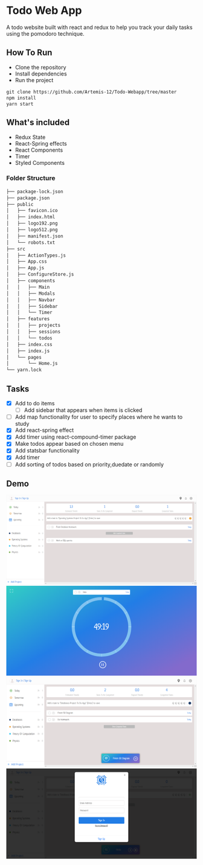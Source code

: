 # Todo Web App

A todo website built with react and redux to help you track your daily tasks using the pomodoro technique.

## How To Run

- Clone the repository
- Install dependencies
- Run the project

```
git clone https://github.com/Artemis-12/Todo-Webapp/tree/master
npm install
yarn start
```

## What's included

- Redux State
- React-Spring effects
- React Components
- Timer
- Styled Components

### Folder Structure

```bash
├── package-lock.json
├── package.json
├── public
│   ├── favicon.ico
│   ├── index.html
│   ├── logo192.png
│   ├── logo512.png
│   ├── manifest.json
│   └── robots.txt
├── src
│   ├── ActionTypes.js
│   ├── App.css
│   ├── App.js
│   ├── ConfigureStore.js
│   ├── components
│   │   ├── Main
│   │   ├── Modals
│   │   ├── Navbar
│   │   ├── Sidebar
│   │   └── Timer
│   ├── features
│   │   ├── projects
│   │   ├── sessions
│   │   └── todos
│   ├── index.css
│   ├── index.js
│   └── pages
│       └── Home.js
└── yarn.lock
```

## Tasks

- [x] Add to do items
  - [ ] Add sidebar that appears when items is clicked
- [ ] Add map functionality for user to specify places where he wants to study
- [x] Add react-spring effect
- [x] Add timer using react-compound-timer package
- [x] Make todos appear based on chosen menu
- [x] Add statsbar functionality
- [x] Add timer
- [ ] Add sorting of todos based on priority,duedate or randomly

## Demo

![](./images/photo_1.png)
![](./images/photo_2.png)
![](./images/photo_3.png)
![](./images/photo_4.png)
